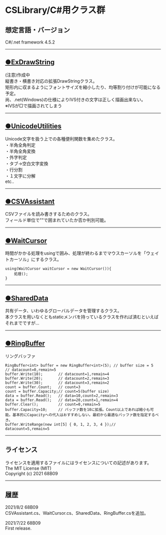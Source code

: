 # CSLibrary/C#用クラス群

## 想定言語・バージョン
C#/.net framework 4.5.2  
***
## [●ExDrawString](/doc/ExDrawString.md)
(注意)作成中  
縦書き・横書き対応の拡張DrawStringクラス。  
矩形内に収まるようにフォントサイズを縮小したり、均等割り付けが可能になる予定。  
尚、.net(Windows)の仕様によりIVS付きの文字は正しく描画出来ない。  
※IVSが□で描画されてしまう  
****
## [●UnicodeUtilities](/doc/UnicodeUtilities.md)
Unicode文字を扱う上での各種便利関数を集めたクラス。  
・半角全角判定  
・半角全角変換  
・外字判定  
・タブ→空白文字変換  
・行分割  
・１文字に分解  
etc..  
___
## [●CSVAssistant](/doc/CSVAssistant.md)
CSVファイルを読み書きするためのクラス。  
フィールド単位で""で囲まれていたか否か判別可能。  
___
## [●WaitCursor](/doc/WaitCursor.md)
時間がかかる処理をusingで囲み、処理が終わるまでマウスカーソルを「ウェイトカーソル」にするクラス。  
```
using(WaitCursor waitCursor = new WaitCursor()){
	処理();
}
```

___
## [●SharedData](/doc/SharedData.md)
共有データ、いわゆるグローバルデータを管理するクラス。  
本クラスを用いなくともstaticメンバを持っているクラスを作れば済むといえばそれまでですが…  
___
## [●RingBuffer](/doc/RingBuffer.md)
リングバッファ  
```
RingBuffer<int> buffer = new RingBuffer<int>(5); // buffer size = 5
// datacount=0,remain=5
buffer.Write(10);		// datacount=1,remain=4
buffer.Write(20);		// datacount=2,remain=3
buffer.Write(30);		// datacount=3,remain=2
count = buffer.Count;	// count=3
count = buffer.Capacity;// count=5(buffer size)
data = buffer.Read();	// data=10,count=2,remain=3
data = buffer.Read();	// data=20,count=1,remain=4
buffer.Clear();			// count=0,remain=5
buffer.Capacity=10;		// バッファ数を10に拡張。Count以上であれば縮小も可能。基本的にCapacityへの代入はおすすめしない。最初から最適なバッファ数を指定するべき。
buffer.WriteRange(new int[5] { 0, 1, 2, 3, 4 });// datacount=5,remain=5

```
___
## ライセンス
ライセンスを適用するファイルにはライセンスについての記述があります。   
The MIT License (MIT)  
Copyright (c) 2021 68B09  
___
## 履歴
2021/8/2 68B09  
CSVAssistant.cs、WaitCursor.cs、SharedData、RingBuffer.csを追加。  

2021/7/22 68B09  
First release.

